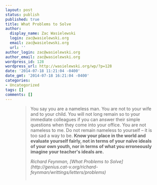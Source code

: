 ```yaml
---
layout: post
status: publish
published: true
title: What Problems to Solve
author:
  display_name: Zac Wasielewski
  login: zac@wasielewski.org
  email: zac@wasielewski.org
  url: ''
author_login: zac@wasielewski.org
author_email: zac@wasielewski.org
wordpress_id: 128
wordpress_url: http://wasielewski.org/wp/?p=128
date: '2014-07-18 11:21:04 -0400'
date_gmt: '2014-07-18 16:21:04 -0400'
categories:
- Uncategorized
tags: []
comments: []
---
```

<figure class="quote">
<blockquote cite="http://genius.cat-v.org/richard-feynman/writtings/letters/problems">
<p>You say you are a nameless man. You are not to your wife and to your child. You will not long remain so to your immediate colleagues if you can answer their simple questions when they come into your office. You are not nameless to me. Do not remain nameless to yourself &ndash; it is too sad a way to be. <strong>Know your place in the world and evaluate yourself fairly, not in terms of your na&iuml;ve ideals of your own youth, nor in terms of what you erroneously imagine your teacher's ideals are.</strong></p></p>
<footer><cite>Richard Feynman, [What Problems to Solve](http://genius.cat-v.org/richard-feynman/writtings/letters/problems)</cite></footer><br />
</blockquote></p>
